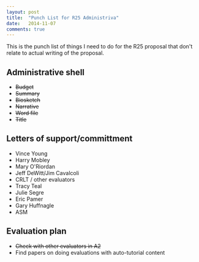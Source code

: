 ```yaml
---
layout: post
title:  "Punch List for R25 Administriva"
date:   2014-11-07
comments: true
---
```


This is the punch list of things I need to do for the R25 proposal that don't
relate to actual writing of the proposal.

## Administrative shell
  * ~~Budget~~
  * ~~Summary~~
  * ~~Biosketch~~
  * ~~Narrative~~
  * ~~Word file~~
  * ~~Title~~


## Letters of support/committment
  * Vince Young
  * Harry Mobley
  * Mary O'Riordan
  * Jeff DeWitt/Jim Cavalcoli
  * CRLT / other evaluators
  * Tracy Teal
  * Julie Segre
  * Eric Pamer
  * Gary Huffnagle
  * ASM


## Evaluation plan
  * ~~Check with other evaluators in A2~~
  * Find papers on doing evaluations with auto-tutorial content
